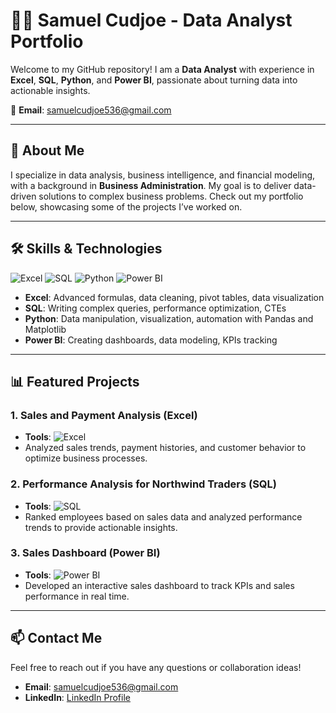 # 👨‍💼 Samuel Cudjoe - Data Analyst Portfolio

Welcome to my GitHub repository! I am a **Data Analyst** with experience in **Excel**, **SQL**, **Python**, and **Power BI**, passionate about turning data into actionable insights.

📧 **Email**: [samuelcudjoe536@gmail.com](mailto:samuelcudjoe536@gmail.com)

---

## 💼 About Me

I specialize in data analysis, business intelligence, and financial modeling, with a background in **Business Administration**. My goal is to deliver data-driven solutions to complex business problems. Check out my portfolio below, showcasing some of the projects I’ve worked on.

---

## 🛠️ Skills & Technologies

![Excel](https://img.shields.io/badge/Excel-217346?style=for-the-badge&logo=microsoft-excel&logoColor=white)
![SQL](https://img.shields.io/badge/SQL-CC2927?style=for-the-badge&logo=Microsoft-SQL-Server&logoColor=white)
![Python](https://img.shields.io/badge/Python-3776AB?style=for-the-badge&logo=python&logoColor=white)
![Power BI](https://img.shields.io/badge/PowerBI-F2C811?style=for-the-badge&logo=Power%20BI&logoColor=white)

- **Excel**: Advanced formulas, data cleaning, pivot tables, data visualization
- **SQL**: Writing complex queries, performance optimization, CTEs
- **Python**: Data manipulation, visualization, automation with Pandas and Matplotlib
- **Power BI**: Creating dashboards, data modeling, KPIs tracking

---

## 📊 Featured Projects

### 1. **Sales and Payment Analysis (Excel)**
- **Tools**: ![Excel](https://img.shields.io/badge/Excel-217346?style=flat-square&logo=microsoft-excel&logoColor=white)
- Analyzed sales trends, payment histories, and customer behavior to optimize business processes.
  
### 2. **Performance Analysis for Northwind Traders (SQL)**
- **Tools**: ![SQL](https://img.shields.io/badge/SQL-CC2927?style=flat-square&logo=Microsoft-SQL-Server&logoColor=white)
- Ranked employees based on sales data and analyzed performance trends to provide actionable insights.
  
### 3. **Sales Dashboard (Power BI)**
- **Tools**: ![Power BI](https://img.shields.io/badge/PowerBI-F2C811?style=flat-square&logo=Power%20BI&logoColor=white)
- Developed an interactive sales dashboard to track KPIs and sales performance in real time.

---

## 📫 Contact Me

Feel free to reach out if you have any questions or collaboration ideas!

- **Email**: [samuelcudjoe536@gmail.com](mailto:samuelcudjoe536@gmail.com)
- **LinkedIn**: [LinkedIn Profile](https://www.linkedin.com)

